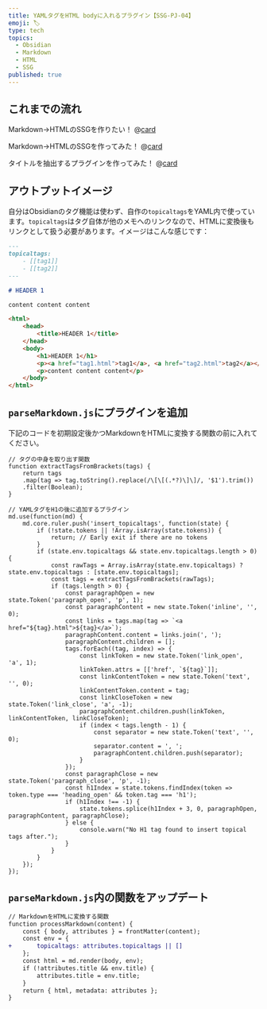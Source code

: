 ```yaml
---
title: YAMLタグをHTML bodyに入れるプラグイン【SSG-PJ-04】
emoji: 🏷️
type: tech
topics:
  - Obsidian
  - Markdown
  - HTML
  - SSG
published: true
---
```

## これまでの流れ

Markdown→HTMLのSSGを作りたい！
@[card](https://zenn.dev/megshinagawa/articles/markdown-to-html-ssg-pj-01)

Markdown→HTMLのSSGを作ってみた！
@[card](https://zenn.dev/megshinagawa/articles/markdown-to-html-ssg-pj-02)

タイトルを抽出するプラグインを作ってみた！
@[card](https://zenn.dev/megshinagawa/articles/markdown-to-html-ssg-pj-03)

## アウトプットイメージ

自分はObsidianのタグ機能は使わず、自作の`topicaltags`をYAML内で使っています。`topicaltags`はタグ自体が他のメモへのリンクなので、HTMLに変換後もリンクとして扱う必要があります。イメージはこんな感じです：

```markdown 
---
topicaltags:
	- [[tag1]]
	- [[tag2]]
---

# HEADER 1 

content content content 
```

```html
<html>
	<head>
		<title>HEADER 1</title>
	</head>
	<body>
		<h1>HEADER 1</h1>
		<p><a href="tag1.html">tag1</a>, <a href="tag2.html">tag2</a></p>
		<p>content content content</p>
	</body>
</html>
```

## `parseMarkdown.js`にプラグインを追加

下記のコードを初期設定後かつMarkdownをHTMLに変換する関数の前に入れてください。

```js: parseMarkdown.js
// タグの中身を取り出す関数
function extractTagsFromBrackets(tags) {
	return tags
	.map(tag => tag.toString().replace(/\[\[(.*?)\]\]/, '$1').trim()) 
	.filter(Boolean); 
}

// YAMLタグをH1の後に追加するプラグイン
md.use(function(md) {
	md.core.ruler.push('insert_topicaltags', function(state) {
		if (!state.tokens || !Array.isArray(state.tokens)) {
			return; // Early exit if there are no tokens
		}
		if (state.env.topicaltags && state.env.topicaltags.length > 0) {
			const rawTags = Array.isArray(state.env.topicaltags) ? state.env.topicaltags : [state.env.topicaltags];
			const tags = extractTagsFromBrackets(rawTags);
			if (tags.length > 0) {
				const paragraphOpen = new state.Token('paragraph_open', 'p', 1);
				const paragraphContent = new state.Token('inline', '', 0);
				const links = tags.map(tag => `<a href="${tag}.html">${tag}</a>`);	
				paragraphContent.content = links.join(', ');
				paragraphContent.children = [];
				tags.forEach((tag, index) => {
					const linkToken = new state.Token('link_open', 'a', 1);
					linkToken.attrs = [['href', `${tag}`]]; 
					const linkContentToken = new state.Token('text', '', 0);
					linkContentToken.content = tag; 
					const linkCloseToken = new state.Token('link_close', 'a', -1); 
					paragraphContent.children.push(linkToken, linkContentToken, linkCloseToken);
					if (index < tags.length - 1) {
						const separator = new state.Token('text', '', 0);
						separator.content = ', '; 
						paragraphContent.children.push(separator);
					}
				});
				const paragraphClose = new state.Token('paragraph_close', 'p', -1);
				const h1Index = state.tokens.findIndex(token => token.type === 'heading_open' && token.tag === 'h1');
				if (h1Index !== -1) {
					state.tokens.splice(h1Index + 3, 0, paragraphOpen, paragraphContent, paragraphClose);
				} else {
					console.warn("No H1 tag found to insert topical tags after.");
				}
			}
		}
	});
});
```

## `parseMarkdown.js`内の関数をアップデート

```diff js: parseMarkdown.js
// MarkdownをHTMLに変換する関数
function processMarkdown(content) {
	const { body, attributes } = frontMatter(content);
	const env = {
+		topicaltags: attributes.topicaltags || []
	};
	const html = md.render(body, env);
	if (!attributes.title && env.title) {
		attributes.title = env.title;
	}
	return { html, metadata: attributes };
}
```